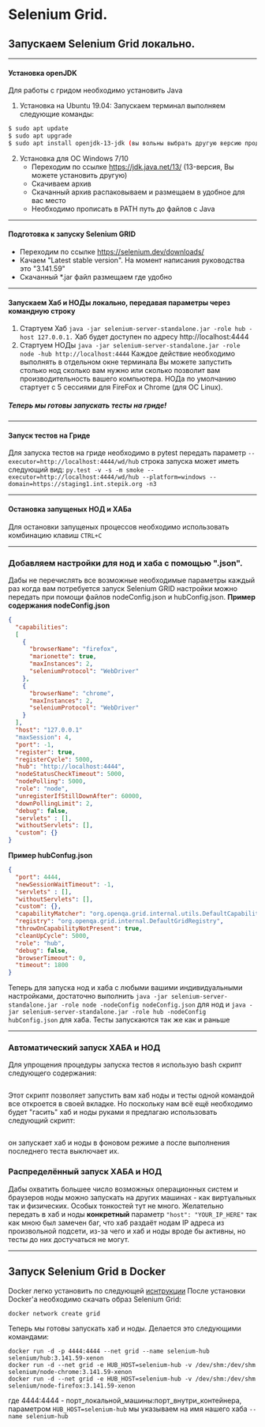 # Selenium Grid.
## Запускаем Selenium Grid локально.
***
#### Установка openJDK
Для работы с гридом необходимо установить Java
1. Установка на Ubuntu 19.04:
Запускаем терминал выполняем следующие команды:
```bash
$ sudo apt update
$ sudo apt upgrade
$ sudo apt install openjdk-13-jdk (вы вольны выбрать другую версию продукта)
```
2. Установка для ОС Windows 7/10
    - Переходим по ссылке https://jdk.java.net/13/ (13-версия, Вы можете установить другую)
    - Скачиваем архив
    - Скачанный архив распаковываем и размещаем в удобное для вас место
    - Необходимо прописать в PATH путь до файлов с Java
***
#### Подготовка к запуску Selenium GRID
- Переходим по ссылке https://selenium.dev/downloads/
- Качаем "Latest stable version". На момент написания руководства это "3.141.59"
- Скачанный *.jar файл размещаем где удобно
***
#### Запускаем Хаб и НОДы локально, передавая параметры через командную строку
1. Стартуем Хаб `java -jar selenium-server-standalone.jar -role hub -host 127.0.0.1.` Хаб будет доступен по адресу http://localhost:4444
2. Стартуем НОДы `java -jar selenium-server-standalone.jar -role node -hub http://localhost:4444`
Каждое действие необходимо выполнять в отдельном окне терминала
Вы можете запустить столько нод сколько вам нужно или сколько позволит вам производительность вашего компьютера.
НОДа по умолчанию стартует с 5 сессиями для FireFox и Chrome (для ОС Linux).

##### Теперь мы готовы запускать тесты на гриде!
***
#### Запуск тестов на Гриде
Для запуска тестов на гриде необходимо в pytest передать параметр `--executor=http://localhost:4444/wd/hub`
строка запуска может иметь следующий вид:
`py.test -v -s -m smoke --executor=http://localhost:4444/wd/hub --platform=windows --domain=https://staging1.int.stepik.org -n3`
***
#### Остановка запущеных НОД и ХАБа
Для остановки запущеных процессов необходимо использовать комбинацию клавиш `CTRL+C`
***
### Добавляем настройки для нод и хаба с помощью ".json".
Дабы не перечислять все возможные необходимые параметры каждый раз когда вам потребуется запуск Selenium GRID настройки можно передать при помощи файлов nodeConfig.json и hubConfig.json.
**Пример содержания nodeConfig.json**
```json
{
  "capabilities":
  [
    {
      "browserName": "firefox",
      "marionette": true,
      "maxInstances": 2,
      "seleniumProtocol": "WebDriver"
    },
    {
      "browserName": "chrome",
      "maxInstances": 2,
      "seleniumProtocol": "WebDriver"
    }
  ],
  "host": "127.0.0.1"
  "maxSession": 4,
  "port": -1,
  "register": true,
  "registerCycle": 5000,
  "hub": "http://localhost:4444",
  "nodeStatusCheckTimeout": 5000,
  "nodePolling": 5000,
  "role": "node",
  "unregisterIfStillDownAfter": 60000,
  "downPollingLimit": 2,
  "debug": false,
  "servlets" : [],
  "withoutServlets": [],
  "custom": {}
}
```
**Пример hubConfug.json**
```json
{
  "port": 4444,
  "newSessionWaitTimeout": -1,
  "servlets" : [],
  "withoutServlets": [],
  "custom": {},
  "capabilityMatcher": "org.openqa.grid.internal.utils.DefaultCapabilityMatcher",
  "registry": "org.openqa.grid.internal.DefaultGridRegistry",
  "throwOnCapabilityNotPresent": true,
  "cleanUpCycle": 5000,
  "role": "hub",
  "debug": false,
  "browserTimeout": 0,
  "timeout": 1800
}
```
Теперь для запуска нод и хаба с любыми вашими индивидуальными настройками, достаточно выполнить `java -jar selenium-server-standalone.jar -role node -nodeConfig nodeConfig.json` для нод и `java -jar selenium-server-standalone.jar -role hub -nodeConfig hubConfig.json` для хаба.
Тесты запускаются так же как и раньше
***
### Автоматический запуск ХАБА и НОД
Для упрощения процедуры запуска тестов я использую bash скрипт следующего содержания:
```bash
```
Этот скрипт позволяет запустить вам хаб ноды и тесты одной командой все откроется в своей вкладке.
Но поскольку нам всё ещё необходимо будет "гасить" хаб и ноды руками я предлагаю использовать следующий скрипт:
```bash
```
он запускает хаб и ноды в фоновом режиме а после выполнения последнего теста выключает их.

### Распределённый запуск ХАБА и НОД
Дабы охватить большее число возможных операционных систем и браузеров ноды можно запускать на других машинах - как виртуальных так и физических. 
Особых тонкостей тут не много. 
Желательно передать в хаб и ноды **конкретный** параметр `"host": "YOUR_IP_HERE"` так как мною был замечен баг, что хаб раздаёт нодам IP адреса из произвольной подсети, из-за чего и хаб и ноды вроде бы активны, но тесты до них достучаться не могут.
***
## Запуск Selenium Grid в Docker
Docker легко установить по следующей [иснтрукции](https://phoenixnap.com/kb/how-to-install-docker-on-ubuntu-18-04)
После установки Docker'а необходимо скачать образ Selenium Grid:
```bash
docker network create grid
```
Теперь мы готовы запускать хаб и ноды. Делается это следующими командами:
```
docker run -d -p 4444:4444 --net grid --name selenium-hub selenium/hub:3.141.59-xenon
docker run -d --net grid -e HUB_HOST=selenium-hub -v /dev/shm:/dev/shm selenium/node-chrome:3.141.59-xenon
docker run -d --net grid -e HUB_HOST=selenium-hub -v /dev/shm:/dev/shm selenium/node-firefox:3.141.59-xenon
```
где 4444:4444 - порт_локальной_машины:порт_внутри_контейнера, параметром `HUB_HOST=selenium-hub` мы указываем на имя нашего хаба `--name selenium-hub`


